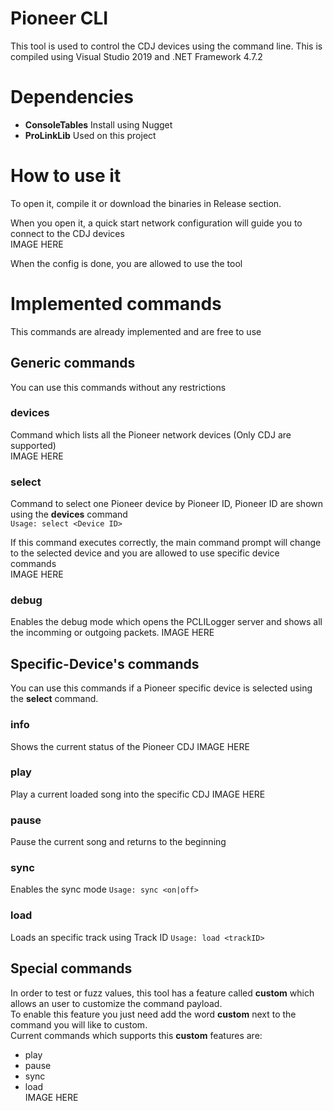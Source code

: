 # Pioneer CLI
This tool is used to control the CDJ devices using the command line. This is compiled using Visual Studio 2019 and .NET Framework 4.7.2

# Dependencies
- **ConsoleTables** Install using Nugget
- **ProLinkLib** Used on this project

# How to use it
To open it, compile it or download the binaries in Release section.</br>

When you open it, a quick start network configuration will guide you to connect to the CDJ devices</br>
IMAGE HERE

When the config is done, you are allowed to use the tool

# Implemented commands
This commands are already implemented and are free to use

## Generic commands

You can use this commands without any restrictions
### devices
Command which lists all the Pioneer network devices (Only CDJ are supported)</br>
IMAGE HERE

### select
Command to select one Pioneer device by Pioneer ID, Pioneer ID are shown using the **devices** command</br>
```Usage: select <Device ID>```

If this command executes correctly, the main command prompt will change to the selected device and you are allowed to use specific device commands</br>
IMAGE HERE

### debug
Enables the debug mode which opens the PCLILogger server and shows all the incomming or outgoing packets.
IMAGE HERE

## Specific-Device's commands
You can use this commands if a Pioneer specific device is selected using the **select** command.

### info
Shows the current status of the Pioneer CDJ
IMAGE HERE

### play
Play a current loaded song into the specific CDJ
IMAGE HERE

### pause
Pause the current song and returns to the beginning

### sync
Enables the sync mode ```Usage: sync <on|off>```

### load
Loads an specific track using Track ID
```Usage: load <trackID>```

## Special commands
In order to test or fuzz values, this tool has a feature called **custom** which allows an user to customize the command payload.</br>
To enable this feature you just need add the word **custom** next to the command you will like to custom.</br>
Current commands which supports this **custom** features are:
- play
- pause
- sync
- load</br>
IMAGE HERE
